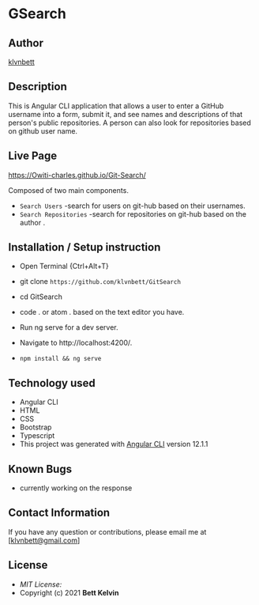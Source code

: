 # GSearch

## Author

[klvnbett](https://github.com/klvbett)

## Description

This is Angular CLI application that allows a user to enter a GitHub username into a form, submit it, and see names and descriptions of that person's public repositories. A person can also look for repositories based on github user name.

## Live Page 
https://Owiti-charles.github.io/Git-Search/ 



Composed of two main components.
* `Search Users` -search for users on git-hub based on their usernames.
* `Search Repositories` -search for repositories on git-hub based on the author .



## Installation / Setup instruction
* Open Terminal {Ctrl+Alt+T}

* git clone ```https://github.com/klvnbett/GitSearch```

* cd GitSearch

* code . or atom . based on the text editor you have.

* Run ng serve for a dev server. 

* Navigate to http://localhost:4200/. 

* `npm install && ng serve`

## Technology used ##

* Angular CLI
* HTML 
* CSS
* Bootstrap 
* Typescript
* This project was generated with [Angular CLI](https://github.com/angular/angular-cli) version 12.1.1
## Known Bugs
* currently working on the response

## Contact Information 

If you have any question or contributions, please email me at [klvnbett@gmail.com]

## License
* *MIT License:*
* Copyright (c) 2021 **Bett Kelvin**